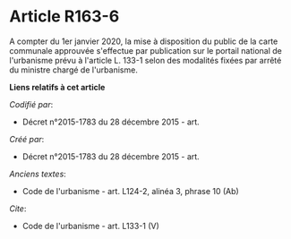 # Article R163-6

A compter du 1er janvier 2020, la mise à disposition du public de la carte communale approuvée s'effectue par publication sur
le portail national de l'urbanisme prévu à l'article L. 133-1 selon des modalités fixées par arrêté du ministre chargé de
l'urbanisme.

**Liens relatifs à cet article**

_Codifié par_:

  - Décret n°2015-1783 du 28 décembre 2015 - art.

_Créé par_:

  - Décret n°2015-1783 du 28 décembre 2015 - art.

_Anciens textes_:

  - Code de l'urbanisme - art. L124-2, alinéa 3, phrase 10 (Ab)

_Cite_:

  - Code de l'urbanisme - art. L133-1 (V)
